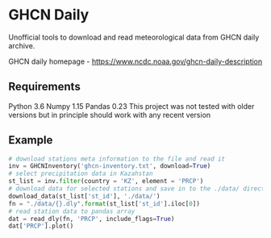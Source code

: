 # GHCN Daily
Unofficial tools to download and read meteorological data from GHCN daily archive.

GHCN daily homepage - https://www.ncdc.noaa.gov/ghcn-daily-description

## Requirements
Python 3.6
Numpy 1.15
Pandas 0.23
This project was not tested with older versions but in principle should work with any recent version

## Example

```python
# download stations meta information to the file and read it
inv = GHCNInventory('ghcn-inventory.txt', download=True)
# select precipitation data in Kazahstan
st_list = inv.filter(country = 'KZ', element = 'PRCP')
# download data for selected stations and save in to the ./data/ directory
download_data(st_list['st_id'], './data/')
fn = "./data/{}.dly".format(st_list['st_id'].iloc[0])
# read station data to pandas array
dat = read_dly(fn, 'PRCP', include_flags=True)
dat['PRCP'].plot()
```
